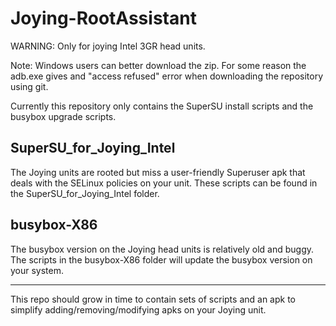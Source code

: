 # Joying-RootAssistant

WARNING: Only for joying Intel 3GR head units.

Note: Windows users can better download the zip. For some reason the adb.exe gives and "access refused" error when downloading the repository using git.

Currently this repository only contains the SuperSU install scripts and the busybox upgrade scripts. 

## SuperSU_for_Joying_Intel
The Joying units are rooted but miss a user-friendly Superuser apk that deals with the SELinux policies on your unit.
These scripts can be found in the SuperSU_for_Joying_Intel folder.

## busybox-X86
The busybox version on the Joying head units is relatively old and buggy. The scripts in the busybox-X86 folder will update the busybox version on your system.




-----
This repo should grow in time to contain sets of scripts and an apk to simplify adding/removing/modifying apks on your Joying unit.
